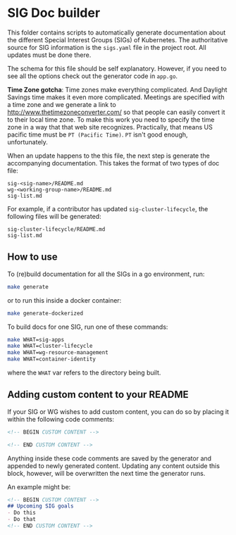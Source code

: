 # SIG Doc builder

This folder contains scripts to automatically generate documentation about the
different Special Interest Groups (SIGs) of Kubernetes. The authoritative
source for SIG information is the `sigs.yaml` file in the project root. All
updates must be done there.

The schema for this file should be self explanatory. However, if you need to see all the options check out the generator code in `app.go`.

**Time Zone gotcha**:
Time zones make everything complicated.
And Daylight Savings time makes it even more complicated.
Meetings are specified with a time zone and we generate a link to http://www.thetimezoneconverter.com/ so that people can easily convert it to their local time zone.
To make this work you need to specify the time zone in a way that that web site recognizes.
Practically, that means US pacific time must be `PT (Pacific Time)`.
`PT` isn't good enough, unfortunately.

When an update happens to the this file, the next step is generate the
accompanying documentation. This takes the format of two types of doc file:

```
sig-<sig-name>/README.md
wg-<working-group-name>/README.md
sig-list.md
```

For example, if a contributor has updated `sig-cluster-lifecycle`, the
following files will be generated:

```
sig-cluster-lifecycle/README.md
sig-list.md
```

## How to use

To (re)build documentation for all the SIGs in a go environment, run:

```bash
make generate
```
or to run this inside a docker container:
```bash
make generate-dockerized
```

To build docs for one SIG, run one of these commands:

```bash
make WHAT=sig-apps
make WHAT=cluster-lifecycle
make WHAT=wg-resource-management
make WHAT=container-identity
```

where the `WHAT` var refers to the directory being built.

## Adding custom content to your README

If your SIG or WG wishes to add custom content, you can do so by placing it within
the following code comments:

```markdown
<!-- BEGIN CUSTOM CONTENT -->

<!-- END CUSTOM CONTENT -->
```

Anything inside these code comments are saved by the generator and appended
to newly generated content. Updating any content outside this block, however,
will be overwritten the next time the generator runs.

An example might be:

```markdown
<!-- BEGIN CUSTOM CONTENT -->
## Upcoming SIG goals
- Do this
- Do that
<!-- END CUSTOM CONTENT -->
```
